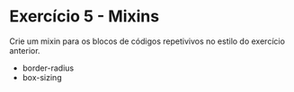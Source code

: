 # Exercício 5 - Mixins

Crie um mixin para os blocos de códigos repetivivos no estilo do exercício anterior.

- border-radius
- box-sizing

